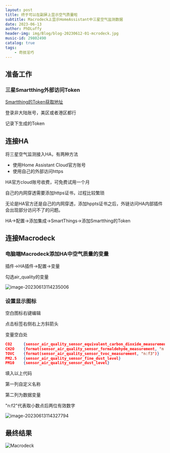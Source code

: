 ```yaml
---
layout: post
title: 终于可以在副屏上显示空气质量啦
subtitle: Macrodeck上显示HomeAssistant中三星空气监测数据
date: 2023-06-13
author: PhDLuffy
header-img: img/Blog/blog-20230612-01-mcrodeck.jpg
music-id: 29802490
catalog: true
tags:
    - 奇技淫巧
---
```


## 准备工作

### 三星Smartthing外部访问Token

[Smartthing的Token获取地址](https://account.smartthings.com/tokens)

登录非大陆账号，美区或者港区都行

记录下生成的Token

## 连接HA

将三星空气监测接入HA，有两种方法

* 使用Home Assistant Cloud官方账号
* 使用自己的外部访问https

HA官方cloud账号收费，可免费试用一个月

自己的内网穿透需要添加https证书，过程比较繁琐

无论是HA官方还是自己的内网穿透，添加hppts证书之后，外链访问HA内部插件会出现部分访问不了的问题。



HA&rarr;配置&rarr;添加集成&rarr;SmartThings&rarr;添加Smartthing的Token

## 连接Macrodeck

### 电脑端Macrodeck添加HA中空气质量的变量

插件&rarr;HA插件&rarr;配置&rarr;变量

勾选air_quality的变量

![image-20230613114235006](https://fastly.jsdelivr.net/gh/PhDLuffy/PicGo@master/img/202306131142147.png)

### 设置显示图标

空白图标右键编辑

点击标签右侧右上方斜箭头

变量空白处

```json
CO2     {sensor_air_quality_sensor_equivalent_carbon_dioxide_measurement}
CH2O    {format(sensor_air_quality_sensor_formaldehyde_measurement, "n:f2")}
TOVC    {format(sensor_air_quality_sensor_tvoc_measurement, "n:f3")}
PM2.5   {sensor_air_quality_sensor_fine_dust_level}
PM10    {sensor_air_quality_sensor_dust_level}
```

填入以上代码

第一列自定义名称

第二列为数据变量

"n:f2"代表取小数点后两位有效数字

![image-20230613114327794](https://fastly.jsdelivr.net/gh/PhDLuffy/PicGo@master/img/202306131143898.png)

## 最终结果

![Macrodeck](https://fastly.jsdelivr.net/gh/PhDLuffy/PicGo@master/img/202306131139905.jpg)

